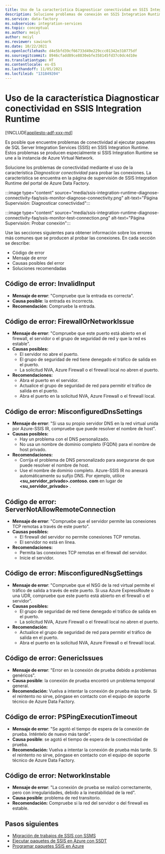 ```yaml
---
title: Uso de la característica Diagnosticar conectividad en SSIS Integration Runtime
description: Solucione problemas de conexión en SSIS Integration Runtime mediante la característica Diagnosticar conectividad.
ms.service: data-factory
ms.subservice: integration-services
ms.topic: conceptual
ms.author: meiyl
author: meiyl
ms.reviewer: sawinark
ms.date: 10/22/2021
ms.openlocfilehash: d4e5bfd39cf66733d49e229ccc01342e310775df
ms.sourcegitcommit: 8946cfadd89ce8830ebfe358145fd37c0dc4d10e
ms.translationtype: HT
ms.contentlocale: es-ES
ms.lasthandoff: 11/05/2021
ms.locfileid: "131849204"
---
```

# <a name="use-the-diagnose-connectivity-feature-in-the-ssis-integration-runtime"></a>Uso de la característica Diagnosticar conectividad en SSIS Integration Runtime

[!INCLUDE[appliesto-adf-xxx-md](includes/appliesto-adf-xxx-md.md)]

Es posible que encuentre problemas de conectividad al ejecutar paquetes de SQL Server Integration Services (SSIS) en SSIS Integration Runtime. Estos problemas se producen especialmente si SSIS Integration Runtime se une a la instancia de Azure Virtual Network.

Solucione los problemas de conectividad mediante el uso de la característica *Diagnosticar conectividad* para probar las conexiones. La característica se encuentra en la página de supervisión de SSIS Integration Runtime del portal de Azure Data Factory.

 :::image type="content" source="media/ssis-integration-runtime-diagnose-connectivity-faq/ssis-monitor-diagnose-connectivity.png" alt-text="Página Supervisión: Diagnosticar conectividad":::

 :::image type="content" source="media/ssis-integration-runtime-diagnose-connectivity-faq/ssis-monitor-test-connection.png" alt-text="Página Supervisión: Probar conexión":::

Use las secciones siguientes para obtener información sobre los errores más comunes que se producen al probar las conexiones. En cada sección se describe:

- Código de error
- Mensaje de error
- Causas posibles del error
- Soluciones recomendadas

## <a name="error-code-invalidinput"></a>Código de error: InvalidInput

- **Mensaje de error**: "Compruebe que la entrada es correcta".
- **Causa posible**: la entrada es incorrecta.
- **Recomendación:** Compruebe la entrada.

## <a name="error-code-firewallornetworkissue"></a>Código de error: FirewallOrNetworkIssue

- **Mensaje de error**: "Compruebe que este puerto está abierto en el firewall, el servidor o el grupo de seguridad de red y que la red es estable".
- **Causas posibles:**
  - El servidor no abre el puerto.
  - El grupo de seguridad de red tiene denegado el tráfico de salida en el puerto.
  - La solicitud NVA, Azure Firewall o el firewall local no abren el puerto.
- **Recomendaciones:**
  - Abra el puerto en el servidor.
  - Actualice el grupo de seguridad de red para permitir el tráfico de salida en el puerto.
  - Abra el puerto en la solicitud NVA, Azure Firewall o el firewall local.

## <a name="error-code-misconfigureddnssettings"></a>Código de error: MisconfiguredDnsSettings

- **Mensaje de error**: "Si usa su propio servidor DNS en la red virtual unida por Azure-SSIS IR, compruebe que puede resolver el nombre de host".
- **Causas posibles:**
  -  Hay un problema con el DNS personalizado.
  -  No usa un nombre de dominio completo (FQDN) para el nombre de host privado.
- **Recomendaciones:**
  -  Corrija el problema de DNS personalizado para asegurarse de que puede resolver el nombre de host.
  -  Use el nombre de dominio completo. Azure-SSIS IR no anexará automáticamente su sufijo DNS. Por ejemplo, utilice **<su_servidor_privado>.contoso. com** en lugar de **<su_servidor_privado>** .

## <a name="error-code-servernotallowremoteconnection"></a>Código de error: ServerNotAllowRemoteConnection

- **Mensaje de error**: "Compruebe que el servidor permite las conexiones TCP remotas a través de este puerto".
- **Causas posibles:**
  -  El firewall del servidor no permite conexiones TCP remotas.
  -  El servidor no está en línea.
- **Recomendaciones:**
  -  Permita las conexiones TCP remotas en el firewall del servidor.
  -  Inicie el servidor.
   
## <a name="error-code-misconfigurednsgsettings"></a>Código de error: MisconfiguredNsgSettings

- **Mensaje de error**: "Compruebe que el NSG de la red virtual permite el tráfico de salida a través de este puerto. Si usa Azure ExpressRoute o una UDR, compruebe que este puerto está abierto en el firewall o el servidor".
- **Causas posibles:**
  -  El grupo de seguridad de red tiene denegado el tráfico de salida en el puerto.
  -  La solicitud NVA, Azure Firewall o el firewall local no abren el puerto.
- **Recomendación:**
  -  Actualice el grupo de seguridad de red para permitir el tráfico de salida en el puerto.
  -  Abra el puerto en la solicitud NVA, Azure Firewall o el firewall local.

## <a name="error-code-genericissues"></a>Código de error: GenericIssues

- **Mensaje de error**: "Error en la conexión de prueba debido a problemas genéricos".
- **Causa posible**: la conexión de prueba encontró un problema temporal general.
- **Recomendación:** Vuelva a intentar la conexión de prueba más tarde. Si el reintento no sirve, póngase en contacto con el equipo de soporte técnico de Azure Data Factory.

## <a name="error-code-pspingexecutiontimeout"></a>Código de error: PSPingExecutionTimeout

- **Mensaje de error**: "Se agotó el tiempo de espera de la conexión de prueba. Inténtelo de nuevo más tarde".
- **Causa posible**: se agotó el tiempo de espera de la conectividad de prueba.
- **Recomendación:** Vuelva a intentar la conexión de prueba más tarde. Si el reintento no sirve, póngase en contacto con el equipo de soporte técnico de Azure Data Factory.

## <a name="error-code-networkinstable"></a>Código de error: NetworkInstable

- **Mensaje de error**: "La conexión de prueba se realizó correctamente, pero con irregularidades, debido a la inestabilidad de la red".
- **Causa posible**: problema de red transitorio.
- **Recomendación:** Compruebe si la red del servidor o del firewall es estable.

## <a name="next-steps"></a>Pasos siguientes

- [Migración de trabajos de SSIS con SSMS](how-to-migrate-ssis-job-ssms.md)
- [Ejecutar paquetes de SSIS en Azure con SSDT](how-to-invoke-ssis-package-ssdt.md)
- [Programar paquetes SSIS en Azure](how-to-schedule-azure-ssis-integration-runtime.md)
